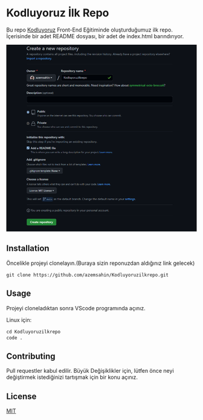 # **Kodluyoruz İlk Repo**
Bu repo [Kodluyoruz](https://app.patika.dev/paths/baslangic-seviye-frontend-web-development-patikasi) Front-End Eğitiminde oluşturduğumuz ilk repo. İçerisinde bir adet README dosyası, bir adet de index.html barındırıyor.

![](repobaslangic.png)


## **Installation**
Öncelikle projeyi clonelayın.(Buraya sizin reponuzdan aldığınız link gelecek)

```
git clone https://github.com/azemsahin/Kodluyoruzilkrepo.git
```


## **Usage**
Projeyi cloneladıktan sonra VScode programında açınız.

Linux için:

```
cd Kodluyoruzilkrepo
code .
```
## **Contributing**
Pull requestler kabul edilir. Büyük Değişiklikler için, lütfen önce neyi değiştirmek istediğinizi tartışmak için bir konu açınız.

## **License**

[MIT](https://choosealicense.com/licenses/mit/)
